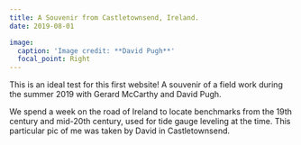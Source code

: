 ```yaml
---
title: A Souvenir from Castletownsend, Ireland.
date: 2019-08-01

image:
  caption: 'Image credit: **David Pugh**'
  focal_point: Right
---
```

This is an ideal test for this first website!
A souvenir of a field work during the summer 2019 with Gerard McCarthy and David Pugh.

<!--more-->
We spend a week on the road of Ireland to locate benchmarks from the 19th century and mid-20th century, used for tide gauge leveling at the time. This particular pic of me was taken by David in Castletownsend.

